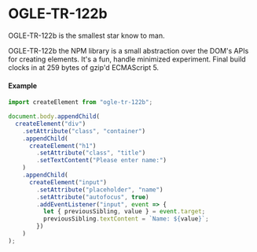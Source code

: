 # OGLE-TR-122b

OGLE-TR-122b is the smallest star know to man.

OGLE-TR-122b the NPM library is a small abstraction over the DOM's APIs for creating elements. It's a fun, handle minimized experiment. Final build clocks in at 259 bytes of gzip'd ECMAScript 5.

#### Example

```javascript
import createElement from "ogle-tr-122b";

document.body.appendChild(
  createElement("div")
    .setAttribute("class", "container")
    .appendChild(
      createElement("h1")
        .setAttribute("class", "title")
        .setTextContent("Please enter name:")
    )
    .appendChild(
      createElement("input")
        .setAttribute("placeholder", "name")
        .setAttribute("autofocus", true)
        .addEventListener("input", event => {
          let { previousSibling, value } = event.target;
          previousSibling.textContent = `Name: ${value}`;
        })
    )
);
```
